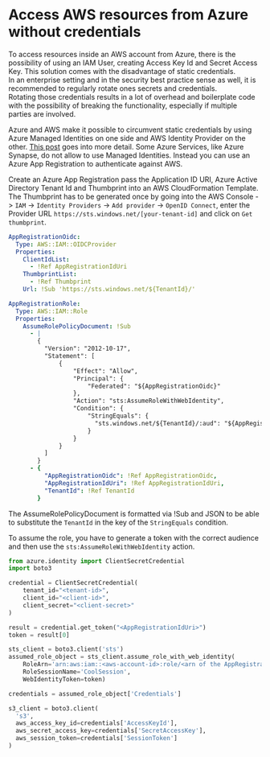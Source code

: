 # Access AWS resources from Azure without credentials

To access resources inside an AWS account from Azure, there is the possibility of using an IAM User, creating Access Key Id and Secret Access Key.
This solution comes with the disadvantage of static credentials.  
In an enterprise setting and in the security best practice sense as well, it is recommended to regularly rotate ones secrets and credentials.  
Rotating those credentials results in a lot of overhead and boilerplate code with the possibility of breaking the functionality, especially if multiple parties are involved.

Azure and AWS make it possible to circumvent static credentials by using Azure Managed Identities on one side and AWS Identity Provider on the other. [This post](https://blog.identitydigest.com/azuread-access-aws/) goes into more detail.
Some Azure Services, like Azure Synapse, do not allow to use Managed Identities. Instead you can use an Azure App Registration to authenticate against AWS.

Create an Azure App Registration pass the Application ID URI, Azure Active Directory Tenant Id and Thumbprint into an AWS CloudFormation Template.  
The Thumbprint has to be generated once by going into the AWS Console -> `IAM` -> `Identity Providers` -> `Add provider` -> `OpenID Connect`, enter the Provider URL `https://sts.windows.net/[your-tenant-id]` and click on `Get thumbprint`.

```yaml
AppRegistrationOidc:
  Type: AWS::IAM::OIDCProvider
  Properties:
    ClientIdList:
      - !Ref AppRegistrationIdUri
    ThumbprintList:
      - !Ref Thumbprint
    Url: !Sub 'https://sts.windows.net/${TenantId}/'

AppRegistrationRole:
  Type: AWS::IAM::Role
  Properties:
    AssumeRolePolicyDocument: !Sub
      - |
        {
          "Version": "2012-10-17",
          "Statement": [
              {
                  "Effect": "Allow",
                  "Principal": {
                      "Federated": "${AppRegistrationOidc}"
                  },
                  "Action": "sts:AssumeRoleWithWebIdentity",
                  "Condition": {
                      "StringEquals": {
                        "sts.windows.net/${TenantId}/:aud": "${AppRegistrationIdUri}"
                      }
                  }
              }
          ]
        }
      - {
          "AppRegistrationOidc": !Ref AppRegistrationOidc,
          "AppRegistrationIdUri": !Ref AppRegistrationIdUri,
          "TenantId": !Ref TenantId
        }
```

The AssumeRolePolicyDocument is formatted via !Sub and JSON to be able to substitute the `TenantId` in the key of the `StringEquals` condition.

To assume the role, you have to generate a token with the correct audience and then use the `sts:AssumeRoleWithWebIdentity` action.

```python
from azure.identity import ClientSecretCredential
import boto3

credential = ClientSecretCredential(
    tenant_id="<tenant-id>",
    client_id="<client-id>",
    client_secret="<client-secret>"
)

result = credential.get_token("<AppRegistrationIdUri>")
token = result[0]

sts_client = boto3.client('sts')
assumed_role_object = sts_client.assume_role_with_web_identity(
    RoleArn='arn:aws:iam::<aws-account-id>:role/<arn of the AppRegistrationRole>',
    RoleSessionName='CoolSession',
    WebIdentityToken=token)

credentials = assumed_role_object['Credentials']

s3_client = boto3.client(
  's3',
  aws_access_key_id=credentials['AccessKeyId'],
  aws_secret_access_key=credentials['SecretAccessKey'],
  aws_session_token=credentials['SessionToken']
)
```
